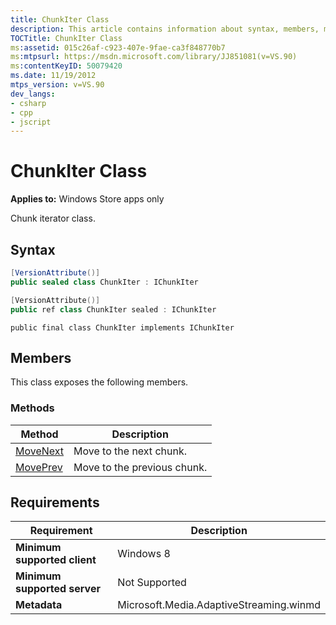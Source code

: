 ```yaml
---
title: ChunkIter Class
description: This article contains information about syntax, members, methods, and requirements for the ChunkIter class.
TOCTitle: ChunkIter Class
ms:assetid: 015c26af-c923-407e-9fae-ca3f848770b7
ms:mtpsurl: https://msdn.microsoft.com/library/JJ851081(v=VS.90)
ms:contentKeyID: 50079420
ms.date: 11/19/2012
mtps_version: v=VS.90
dev_langs:
- csharp
- cpp
- jscript
---
```


# ChunkIter Class

**Applies to:** Windows Store apps only

Chunk iterator class.

## Syntax

```csharp
[VersionAttribute()]
public sealed class ChunkIter : IChunkIter
```

```cpp
[VersionAttribute()]
public ref class ChunkIter sealed : IChunkIter
```

```jscript
public final class ChunkIter implements IChunkIter
```

## Members

This class exposes the following members.

### Methods

|Method|Description|
|--- |--- |
|[MoveNext](movenext-method.md)|Move to the next chunk.|
|[MovePrev](moveprev-method.md)|Move to the previous chunk.|

## Requirements

|Requirement|Description|
|--- |--- |
|**Minimum supported client**|Windows 8|
|**Minimum supported server**|Not Supported|
|**Metadata**|Microsoft.Media.AdaptiveStreaming.winmd|
